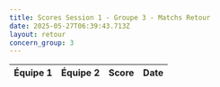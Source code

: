 ```yaml
---
title: Scores Session 1 - Groupe 3 - Matchs Retour
date: 2025-05-27T06:39:43.713Z
layout: retour
concern_group: 3
---
```




| Équipe 1 | Équipe 2 | Score | Date |
|----------|----------|-------|------|

